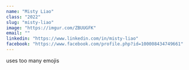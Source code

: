 ```yaml
---
name: "Misty Liao"
class: "2022"
slug: "misty-liao"
image: "https://imgur.com/ZBUUGFK"
email: ""
linkedin: "https://www.linkedin.com/in/misty-liao"
facebook: "https://www.facebook.com/profile.php?id=100008434749661"
---
```

uses too many emojis